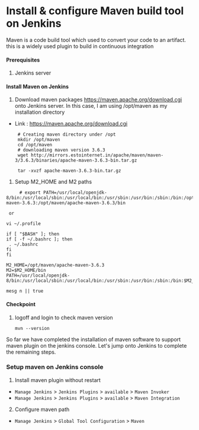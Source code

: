 #  Install & configure Maven build tool on Jenkins
Maven is a code build tool which used to convert your code to an artifact. this is a widely used plugin to build in continuous integration


#### Prerequisites
1. Jenkins server

#### Install Maven on Jenkins
1. Download maven packages https://maven.apache.org/download.cgi onto Jenkins server. In this case, I am using /opt/maven as my installation directory
 - Link : https://maven.apache.org/download.cgi
    ```
     # Creating maven directory under /opt
     mkdir /opt/maven
     cd /opt/maven
     # downloading maven version 3.6.3
     wget http://mirrors.estointernet.in/apache/maven/maven-3/3.6.3/binaries/apache-maven-3.6.3-bin.tar.gz
     
     tar -xvzf apache-maven-3.6.3-bin.tar.gz
     ```
1. Setup M2_HOME and M2 paths 
```
     # export PATH=/usr/local/openjdk-8/bin:/usr/local/sbin:/usr/local/bin:/usr/sbin:/usr/bin:/sbin:/bin:/opt/maven/apache-maven-3.6.3:/opt/maven/apache-maven-3.6.3/bin 
 ```
     or
     
   ```
   vi ~/.profile
   
if [ "$BASH" ]; then
  if [ -f ~/.bashrc ]; then
    . ~/.bashrc
  fi
fi

M2_HOME=/opt/maven/apache-maven-3.6.3
M2=$M2_HOME/bin
PATH=/usr/local/openjdk-8/bin:/usr/local/sbin:/usr/local/bin:/usr/sbin:/usr/bin:/sbin:/bin:$M2_HOME:$M2

mesg n || true
```
#### Checkpoint 
1. logoff and login to check maven version
  
    ```
    mvn --version
    ```
So far we have completed the installation of maven software to support maven plugin on the jenkins console. Let's jump onto Jenkins to complete the remaining steps. 

### Setup maven on Jenkins console
1. Install maven plugin without restart  
  - `Manage Jenkins` > `Jenkins Plugins` > `available` > `Maven Invoker`
  - `Manage Jenkins` > `Jenkins Plugins` > `available` > `Maven Integration`

2. Configure maven path
  - `Manage Jenkins` > `Global Tool Configuration` > `Maven`

